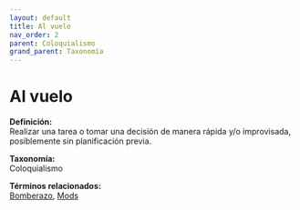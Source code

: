 ```yaml
---
layout: default
title: Al vuelo
nav_order: 2
parent: Coloquialismo
grand_parent: Taxonomía
---
```


# Al vuelo

**Definición:**  
Realizar una tarea o tomar una decisión de manera rápida y/o improvisada, posiblemente sin planificación previa.

**Taxonomía:**  
Coloquialismo

**Términos relacionados:**  
[Bomberazo](https://maleniski.github.io/diccionario-angl-tec-mx/docs/taxonomia/bomberazo/bomberazo.html), [Mods](https://maleniski.github.io/diccionario-angl-tec-mx/docs/taxonomia/mods/mods.html)
